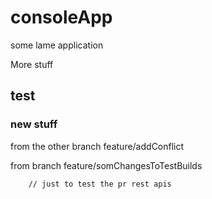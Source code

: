 # consoleApp
some lame application

More stuff
## test


### new stuff


from the other branch feature/addConflict

from branch feature/somChangesToTestBuilds

        // just to test the pr rest apis




